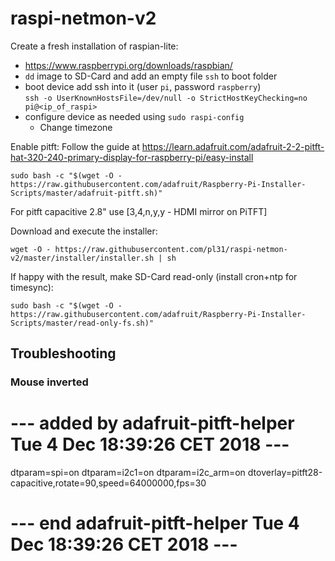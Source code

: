 # raspi-netmon-v2

Create a fresh installation of raspian-lite:
- https://www.raspberrypi.org/downloads/raspbian/
- `dd` image to SD-Card and add an empty file `ssh` to boot folder
- boot device add ssh into it (user `pi`, password `raspberry`)  
  `ssh -o UserKnownHostsFile=/dev/null -o StrictHostKeyChecking=no pi@<ip_of_raspi>`
- configure device as needed using `sudo raspi-config`
  - Change timezone

Enable pitft:
Follow the guide at https://learn.adafruit.com/adafruit-2-2-pitft-hat-320-240-primary-display-for-raspberry-pi/easy-install
```
sudo bash -c "$(wget -O - https://raw.githubusercontent.com/adafruit/Raspberry-Pi-Installer-Scripts/master/adafruit-pitft.sh)"
```
For pitft capacitive 2.8" use [3,4,n,y,y - HDMI mirror on PiTFT]

Download and execute the installer:
```
wget -O - https://raw.githubusercontent.com/pl31/raspi-netmon-v2/master/installer/installer.sh | sh
```

If happy with the result, make SD-Card read-only (install cron+ntp for timesync):
```
sudo bash -c "$(wget -O - https://raw.githubusercontent.com/adafruit/Raspberry-Pi-Installer-Scripts/master/read-only-fs.sh)"
```
## Troubleshooting

### Mouse inverted

# --- added by adafruit-pitft-helper Tue  4 Dec 18:39:26 CET 2018 ---
dtparam=spi=on
dtparam=i2c1=on
dtparam=i2c_arm=on
dtoverlay=pitft28-capacitive,rotate=90,speed=64000000,fps=30
# --- end adafruit-pitft-helper Tue  4 Dec 18:39:26 CET 2018 ---
